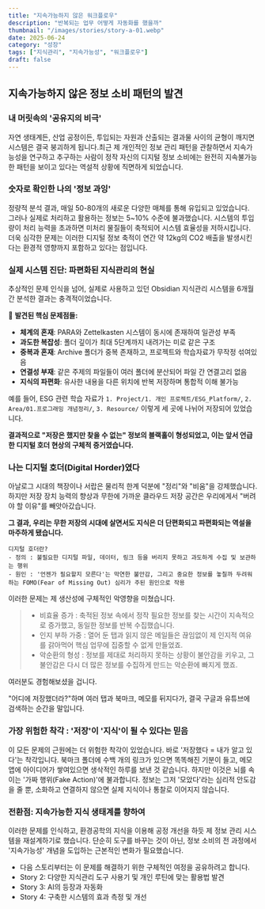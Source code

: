 ```yaml
---
title: "지속가능하지 않은 워크플로우"
description: "반복되는 업무 어떻게 자동화를 했을까"
thumbnail: "/images/stories/story-a-01.webp"
date: 2025-06-24
category: "성장"
tags: ["지식관리", "지속가능성", "워크플로우"]
draft: false
---
```


## 지속가능하지 않은 정보 소비 패턴의 발견

### 내 머릿속의 '공유지의 비극'

자연 생태계든, 산업 공정이든, 투입되는 자원과 산출되는 결과물 사이의 균형이 깨지면 시스템은 결국 붕괴하게 됩니다.최근 제 개인적인 정보 관리 패턴을 관찰하면서 지속가능성을 연구하고 추구하는 사람이 정작 자신의 디지털 정보 소비에는 완전히 지속불가능한 패턴을 보이고 있다는 역설적 상황에 직면하게 되었습니다.

### 숫자로 확인한 나의 '정보 과잉'

정량적 분석 결과, 매일 50-80개의 새로운 다양한 매체를 통해 유입되고 있었습니다. 그러나 실제로 처리하고 활용하는 
정보는 5~10% 수준에 불과했습니다. 시스템의 투입량이 처리 능력을 초과하면 미처리 물질들이 축적되어 시스템 효율성을 저하시킵니다. 더욱 심각한 문제는 이러한 디지털 정보 축적이 연간 약 12kg의 CO2 배출을 발생시킨다는 환경적 영향까지 포함하고 있다는 점입니다. 

### 실제 시스템 진단: 파편화된 지식관리의 현실

추상적인 문제 인식을 넘어, 실제로 사용하고 있던 Obsidian 지식관리 시스템을 6개월간 분석한 결과는 충격적이었습니다.

🔴 **발견된 핵심 문제점들:**
- **체계의 혼재**: PARA와 Zettelkasten 시스템이 동시에 존재하여 일관성 부족
- **과도한 복잡성**: 폴더 깊이가 최대 5단계까지 내려가는 미로 같은 구조  
- **중복과 혼재**: Archive 폴더가 중복 존재하고, 프로젝트와 학습자료가 무작정 섞여있음
- **연결성 부재**: 같은 주제의 파일들이 여러 폴더에 분산되어 파일 간 연결고리 없음
- **지식의 파편화**: 유사한 내용을 다른 위치에 반복 저장하며 통합적 이해 불가능

예를 들어, ESG 관련 학습 자료가 `1. Project/1. 개인 프로젝트/ESG_Platform/`, `2. Area/01.프로그래밍 개념정리/`, `3. Resource/` 이렇게 세 곳에 나뉘어 저장되어 있었습니다. 

**결과적으로 "저장은 했지만 찾을 수 없는" 정보의 블랙홀이 형성되었고, 이는 앞서 언급한 디지털 호더 현상의 구체적 증거였습니다.**

### 나는 디지털 호더(Digital Horder)였다

아날로그 시대의 책장이나 서랍은 물리적 한계 덕분에 "정리"와 "비움"을 강제했습니다. 
하지만 저장 장치 능력의 향상과 무한에 가까운 클라우드 저장 공간은 우리에게서 "버려야 할 이유"를 빼앗아갔습니다.

**그 결과, 우리는 무한 저장의 시대에 살면서도 지식은 더 단편화되고 파편화되는 역설을 마주하게 됐습니다.**

    디지털 호더란?
    - 정의 : 불필요한 디지털 파일, 데이터, 링크 등을 버리지 못하고 과도하게 수집 및 보관하는 행위
    - 원인 : '언젠가 필요할지 모른다'는 막연한 불안감, 그리고 중요한 정보를 놓칠까 두려워하는 FOMO(Fear of Missing Out) 심리가 주된 원인으로 작용

이러한 문제는 제 생산성에 구체적인 악영향을 미쳤습니다.

> - 비효율 증가 : 축적된 정보 속에서 정작 필요한 정보를 찾는 시간이 지속적으로 증가했고, 동일한 정보를 반복 수집했습니다.
> - 인지 부하 가중 : 열어 둔 탭과 읽지 않은 메일들은 끊임없이 제 인지적 여유를 갉아먹어 핵심 업무에 집중할 수 없게 만들었죠. 
> - 악순환의 형성 : 정보를 제대로 처리하지 못하는 상황이 불안감을 키우고, 그 불안감은 다시 더 많은 정보를 수집하게 만드는 악순환에 빠지게 했죠.

여러분도 경험해보셨을 겁니다.

"어디에 저장했더라?"하며 여러 탭과 북마크, 메모를 뒤지다가, 결국 구글과 유튜브에 검색하는 순간을 말입니다.

### 가장 위험한 착각 : '저장'이 '지식'이 될 수 있다는 믿음

이 모든 문제의 근원에는 더 위험한 착각이 있었습니다. 바로 '저장했다 = 내가 알고 있다'는 착각입니다.
북마크 폴더에 수백 개의 링크가 있으면 똑똑해진 기분이 들고, 메모 앱에 아이디어가 쌓여있으면 생삭적인 하루를 보낸 것 같습니다. 하지만 이것은 뇌를 속이는 '가짜 행위(Fake Action)'에 불과합니다.
정보는 그저 '모았다'라는 심리적 안도감을 줄 뿐, 소화하고 연결하지 않으면 실제 지식이나 통찰로 이어지지 않습니다.

### 전환점: 지속가능한 지식 생태계를 향하여

이러한 문제를 인식하고, 환경공학의 지식을 이용해 공정 개선을 하듯 제 정보 관리 시스템을
재설계하기로 했습니다. 단순히 도구를 바꾸는 것이 아닌, 정보 소비의 전 과정에서 '지속가능성' 개념을 도입하는
근본적인 변화가 필요했습니다.

- 다음 스토리부터는 이 문제를 해결하기 위한 구체적인 여정을 공유하려고 합니다.
- Story 2: 다양한 지식관리 도구 사용기 및 개인 루틴에 맞는 활용법 발견
- Story 3: AI의 등장과 자동화
- Story 4: 구축한 시스템의 효과 측정 및 개선

